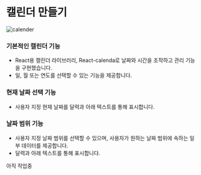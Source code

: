 # 캘린더 만들기
![calender](https://user-images.githubusercontent.com/102123710/191108917-8e025212-11f0-4db6-a185-8ca1474d3e71.GIF)


### 기본적인 캘린더 기능
* React용 캘린더 라이브러리, React-calenda로 날짜와 시간을 조작하고 관리 기능을 구현했습니다.
* 일, 월 또는 연도를 선택할 수 있는 기능을 제공합니다.

### 현재 날짜 선택 기능
* 사용자 지정 현재 날짜를 달력과 아래 텍스트를 통해 표시합니다.

### 날짜 범위 기능
* 사용자 지정 날짜 범위를 선택할 수 있으며, 사용자가 원하는 날짜 범위에 속하는 일부 데이터를 제공합니다.
* 달력과 아래 텍스트를 통해 표시합니다.

아직 작업중
